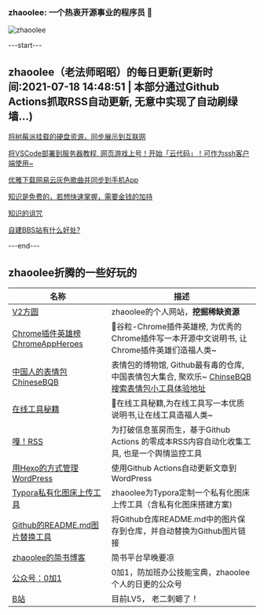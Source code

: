 ### zhaoolee: 一个热衷开源事业的程序员 👋

![zhaoolee](https://github-readme-stats.vercel.app/api?username=zhaoolee&show_icons=true)

---start---

## zhaoolee（老法师昭昭）的每日更新(更新时间:2021-07-18 14:48:51 | 本部分通过Github Actions抓取RSS自动更新, 无意中实现了自动刷绿墙...)

[将树莓派挂载的硬盘资源，同步展示到互联网](https://v2fy.com/p/2021-07-17-it-1626503043000/)

[将VSCode部署到服务器教程, 网页游戏上号！开始「云代码」！可作为ssh客户端使用~](https://v2fy.com/p/2021-07-12-vscode-1626075074000/)

[优雅下载网易云灰色歌曲并同步到手机App](https://v2fy.com/p/2021-07-10-music-1625897899000/)

[知识是免费的，若想快速掌握，需要金钱的加持](https://fangyuanxiaozhan.com/p/2021-07-16-09-53-55-serve/)

[知识的诅咒](https://fangyuanxiaozhan.com/p/2021-06-22-18-14-12-know/)

[自建BBS站有什么好处?](https://fangyuanxiaozhan.com/p/2021-06-22-18-08-34-bbs/)

---end---


## zhaoolee折腾的一些好玩的

| 名称 |  描述   |
| ---    | --- |
| [V2方圆](https://v2fy.com)  | zhaoolee的个人网站，**挖掘稀缺资源** |
| [Chrome插件英雄榜 ChromeAppHeroes](https://github.com/zhaoolee/ChromeAppHeroes) | 🌈谷粒-Chrome插件英雄榜, 为优秀的Chrome插件写一本开源中文说明书, 让Chrome插件英雄们造福人类~ |
| [中国人的表情包 ChineseBQB](https://github.com/zhaoolee/ChineseBQB) | 表情包的博物馆, Github最有毒的仓库, 中国表情包大集合, 聚欢乐~ [ChinseBQB搜索表情包小工具体验地址](https://www.v2fy.com/asset/0i/ChineseBQB/) |
| [在线工具秘籍](https://github.com/zhaoolee/OnlineToolsBook) |  🍭在线工具秘籍,为在线工具写一本优质说明书,让在线工具造福人类~ |
| [嘎！RSS](https://github.com/zhaoolee/garss)  |  为打破信息茧房而生，基于Github Actions 的零成本RSS内容自动化收集工具, 也是一个舆情监控工具  |
| [用Hexo的方式管理WordPress](https://github.com/zhaoolee/WordPressXMLRPCTools)  | 使用Github Actions自动更新文章到WordPress  |
| [Typora私有化图床上传工具](https://github.com/zhaoolee/EasyTypora)  |  zhaoolee为Typora定制一个私有化图床上传工具（含私有化图床搭建方案) |
| [Github的README.md图片替换工具](https://github.com/zhaoolee/replace_readme_md_image) |  将Github仓库README.md中的图片保存到仓库，并自动替换为Github图片链接  |
| [zhaoolee的简书博客](https://www.jianshu.com/u/c5d047065c42) | 简书平台早晚要凉 |
| [公众号：0加1](https://www.v2fy.com/asset/0i/jikemiji/jikemiji-md/public.assets/0add1.png)  |  0加1，防加班办公技能宝典，zhaoolee个人的日更的公众号 |
| [B站](https://space.bilibili.com/9116631)  | 目前LV5， 老二刺螈了！  |




